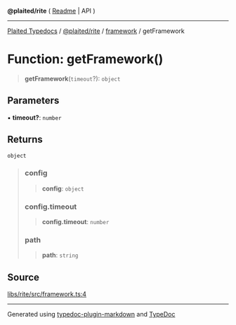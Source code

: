 **@plaited/rite** ( [Readme](../../README.md) \| API )

***

[Plaited Typedocs](../../../../modules.md) / [@plaited/rite](../../modules.md) / [framework](../README.md) / getFramework

# Function: getFramework()

> **getFramework**(`timeout`?): `object`

## Parameters

▪ **timeout?**: `number`

## Returns

`object`

> ### config
>
> > **config**: `object`
>
> ### config.timeout
>
> > **config.timeout**: `number`
>
> ### path
>
> > **path**: `string`
>

## Source

[libs/rite/src/framework.ts:4](https://github.com/plaited/plaited/blob/0d4801d/libs/rite/src/framework.ts#L4)

***

Generated using [typedoc-plugin-markdown](https://www.npmjs.com/package/typedoc-plugin-markdown) and [TypeDoc](https://typedoc.org/)
